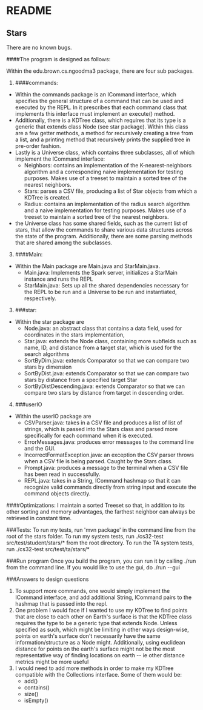 # README

## Stars
There are no known bugs. 


####The program is designed as follows:

Within the edu.brown.cs.ngoodma3 package, there are four sub packages.
1. ####commands:
-  Within the commands package is an ICommand interface, which specifies the 
general structure of a command that can be used and executed by the REPL. In it
prescribes that each command class that implements this interface must 
implement an execute() method. 
- Additionally, there is a KDTree class, which requires that 
its type is a generic that extends class Node (see star package).
Within this class are a few getter methods, a method for recursively creating
a tree from a list, and a printing method that recursively 
prints the supplied tree in pre-order fashion.
- Lastly is a Universe class, which contains three subclasses, all of which 
implement the ICommand interface:
    - Neighbors: contains an implementation of the K-nearest-neighbors algorithm
    and a corresponding naive implementation for testing purposes. 
    Makes use of a treeset to maintain a sorted tree of the nearest neighbors.
    - Stars: parses a CSV file, producing a list of Star objects from which a KDTree is created. 
    - Radius: contains an implementation of the radius search algorithm and a 
    naive implementation for testing purposes. Makes use of a treeset to maintain 
    a sorted tree of the nearest neighbors.
- the Universe class has some shared fields, such as the current list of stars, that allow the commands to share 
various data structures across the state of the program. Additionally, there are
some parsing methods that are shared among the subclasses. 
3. ####Main:
- Within the Main package are Main.java and StarMain.java. 
    - Main.java: Implements the Spark server, initializes a StarMain instance and runs the REPL
    - StarMain.java: Sets up all the shared dependencies necessary for the REPL to be run
    and a Universe to be run and instantiated, respectively.  
3. ###star: 
- Within the star package are
    - Node.java: an abstract class that contains a data field, 
    used for coordinates in the stars implementation, 
    - Star.java: extends the Node class, containing more subfields such as 
    name, ID, and distance from a target star, which is used for the search algorithms
    - SortByDim.java: extends Comparator so that we can compare two stars by dimension
    - SortByDist.java: extends Comparator so that we can compare two stars by distance 
    from a specified target Star
    - SortByDistDescending.java: extends Comparator so that we can compare two stars by distance
    from target in descending order. 
4. ###userIO
- Within the userIO package are
    - CSVParser.java: takes in a CSV file and produces a list of list of
    strings, which is passed into the Stars class and parsed more specifically for each
    command when it is executed.
    - ErrorMessages.java: produces error messages to the command line 
    and the GUI.
    - IncorrectFormatException.java: an exception the CSV parser throws when a CSV file
    is being parsed. Caught by the Stars class.
    - Prompt.java: produces a message to the terminal when a CSV file has been
    read in successfully.
    - REPL.java: takes in a String, ICommand hashmap so that it can recognize
    valid commands directly from string input and execute the command objects 
    directly.  
    
####Optimizations:
 I maintain a sorted Treeset so that, in addition
 to its other sorting and memory advantages, the 
farthest neighbor can always be retrieved in constant time.

###Tests:
To run my tests, run 'mvn package' in the command line from the root of the stars
folder. To run my system tests, run ./cs32-test src/test/student/stars/* from 
the root directory. To run the TA system tests, run ./cs32-test src/test/ta/stars/*



###Run program
Once you build the program, you can run it by calling ./run
from the command line. If you would like to use the gui, do 
./run --gui <port>

###Answers to design questions
1. To support more commands, one would simply implement the ICommand 
interface, and add additional String, ICommand pairs to the hashmap 
that is passed into the repl. 
2. One problem I would face if I wanted to use my KDTree to find
points that are close to each other on Earth's surface is that the KDTree class
requires the type to be a generic type that extends Node. Unless specified as such, which
might be limiting in other ways design-wise, points on earth's surface don't necessarily
have the same information/structure as a Node might. Additionally, using euclidean distance
for points on the earth's surface might not be the most representative way of finding locations
on earth -- ie other distance metrics might be more useful
3. I would need to add more methods
in order to make my KDTree compatible with the Collections 
interface. Some of them would be:
    - add()
    - contains()
    - size()
    - isEmpty()


